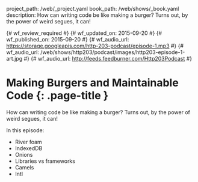 project_path: /web/_project.yaml
book_path: /web/shows/_book.yaml
description: How can writing code be like making a burger? Turns out, by the power of weird segues, it can!

{# wf_review_required #}
{# wf_updated_on: 2015-09-20 #}
{# wf_published_on: 2015-09-20 #}
{# wf_audio_url: https://storage.googleapis.com/http-203-podcast/episode-1.mp3 #}
{# wf_audio_url: /web/shows/http203/podcast/images/http203-episode-1-art.jpg #}
{# wf_audio_url: http://feeds.feedburner.com/Http203Podcast #}

# Making Burgers and Maintainable Code {: .page-title }



How can writing code be like making a burger? Turns out, by the power of weird segues, it can!

In this episode:

* River foam
* IndexedDB
* Onions
* Libraries vs frameworks
* Camels
* Intl
